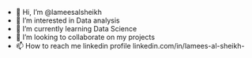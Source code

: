 - 👋 Hi, I’m @lameesalsheikh
- 👀 I’m interested in Data analysis
- 🌱 I’m currently learning Data Science
- 💞️ I’m looking to collaborate on my projects
- 📫 How to reach me linkedin profile linkedin.com/in/lamees-al-sheikh-

<!---
lameesalsheikh/lameesalsheikh is a ✨ special ✨ repository because its `README.md` (this file) appears on your GitHub profile.
You can click the Preview link to take a look at your changes.
--->
